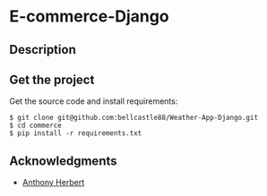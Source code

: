 # E-commerce-Django
 
 

## Description  



## Get the project

Get the source code and install requirements:

```
$ git clone git@github.com:bellcastle88/Weather-App-Django.git
$ cd commerce
$ pip install -r requirements.txt
```

## Acknowledgments

* [Anthony Herbert]( https://www.digitalocean.com/community/tutorials/how-to-build-a-weather-app-in-django  )

